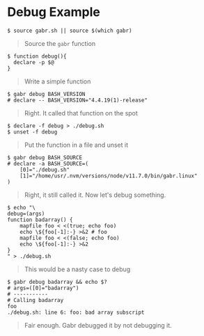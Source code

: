 
# Debug Example
```shell
$ source gabr.sh || source $(which gabr)
```
> Source the `gabr` function

```shell
$ function debug(){
  declare -p $@
}
```
> Write a simple function

```shell
$ gabr debug BASH_VERSION
# declare -- BASH_VERSION="4.4.19(1)-release"
```
> Right. It called that function on the spot

```shell
$ declare -f debug > ./debug.sh
$ unset -f debug
```
> Put the function in a file and unset it

```shell
$ gabr debug BASH_SOURCE
# declare -a BASH_SOURCE=(
    [0]="./debug.sh"
    [1]="/home/usr/.nvm/versions/node/v11.7.0/bin/gabr.linux"
)
```
> Right, it still called it. Now let's debug something.

```shell
$ echo "\
debug=(args)
function badarray() {
    mapfile foo < <(true; echo foo)
    echo \${foo[-1]:-} >&2 # foo
    mapfile foo < <(false; echo foo)
    echo \${foo[-1]:-} >&2
}
" > ./debug.sh
```
> This would be a nasty case to debug 

```shell
$ gabr debug badarray && echo $?
# args=([0]="badarray")
# -----------
# Calling badarray
foo
./debug.sh: line 6: foo: bad array subscript
```
> Fair enough. Gabr debugged it by not debugging it.
